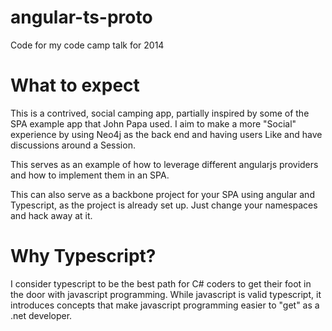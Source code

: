 angular-ts-proto
================

Code for my code camp talk for 2014

What to expect
==============
This is a contrived, social camping app, partially inspired by some of the SPA example app that John Papa used. I aim to make a more "Social" experience by using Neo4j as the back end and having users Like and have discussions around a Session.

This serves as an example of how to leverage different angularjs providers and how to implement them in an SPA.

This can also serve as a backbone project for your SPA using angular and Typescript, as the project is already set up.  Just change your namespaces and hack away at it.

Why Typescript?
===============

I consider typescript to be the best path for C# coders to get their foot in the door with javascript programming.  While javascript is valid typescript, it introduces concepts that make javascript programming easier to "get" as a .net developer.
